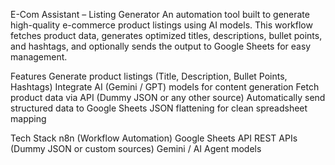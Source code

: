 E-Com Assistant – Listing Generator
An automation tool built to generate high-quality e-commerce product listings using AI models. This workflow fetches product data, generates optimized titles, descriptions, bullet points, and hashtags, and optionally sends the output to Google Sheets for easy management.

Features
Generate product listings (Title, Description, Bullet Points, Hashtags)
Integrate AI (Gemini / GPT) models for content generation
Fetch product data via API (Dummy JSON or any other source)
Automatically send structured data to Google Sheets
JSON flattening for clean spreadsheet mapping

Tech Stack
n8n (Workflow Automation)
Google Sheets API
REST APIs (Dummy JSON or custom sources)
Gemini / AI Agent models
